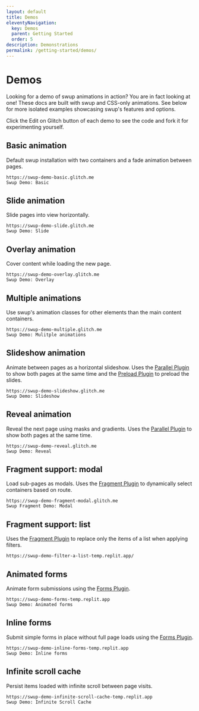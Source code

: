 ```yaml
---
layout: default
title: Demos
eleventyNavigation:
  key: Demos
  parent: Getting Started
  order: 5
description: Demonstrations
permalink: /getting-started/demos/
---
```


# Demos

Looking for a demo of swup animations in action? You are in fact looking at one! These docs are built
with swup and CSS-only animations. See below for more isolated examples showcasing swup's
features and options.

Click the <span class="glitch__pill glitch__pill--dummy">Edit on Glitch</span> button
of each demo to see the code and fork it for experimenting yourself.

## Basic animation

Default swup installation with two containers and a fade animation between pages.

```glitch
https://swup-demo-basic.glitch.me
Swup Demo: Basic
```

## Slide animation

Slide pages into view horizontally.

```glitch
https://swup-demo-slide.glitch.me
Swup Demo: Slide
```

## Overlay animation

Cover content while loading the new page.

```glitch
https://swup-demo-overlay.glitch.me
Swup Demo: Overlay
```

## Multiple animations

Use swup's animation classes for other elements than the main content containers.

```glitch
https://swup-demo-multiple.glitch.me
Swup Demo: Mulitple animations
```

## Slideshow animation

Animate between pages as a horizontal slideshow. Uses the [Parallel Plugin](/plugins/parallel-plugin/) to show both pages at the same time
and the [Preload Plugin](/plugins/preload-plugin/) to preload the slides.

```glitch
https://swup-demo-slideshow.glitch.me
Swup Demo: Slideshow
```

## Reveal animation

Reveal the next page using masks and gradients.
Uses the [Parallel Plugin](/plugins/parallel-plugin/) to show both pages at the same time.

```glitch
https://swup-demo-reveal.glitch.me
Swup Demo: Reveal
```

## Fragment support: modal

Load sub-pages as modals.
Uses the [Fragment Plugin](/plugins/fragment-plugin/) to dynamically select containers based on route.

```glitch
https://swup-demo-fragment-modal.glitch.me
Swup Fragment Demo: Modal
```

## Fragment support: list

Uses the [Fragment Plugin](/plugins/fragment-plugin/) to replace only the items of a list when applying filters.

```repl
https://swup-demo-filter-a-list-temp.replit.app/
```

## Animated forms

Animate form submissions using the [Forms Plugin](/plugins/forms-plugin/).

```repl
https://swup-demo-forms-temp.replit.app
Swup Demo: Animated forms
```

## Inline forms

Submit simple forms in place without full page loads using the [Forms Plugin](/plugins/forms-plugin/).

```repl
https://swup-demo-inline-forms-temp.replit.app
Swup Demo: Inline forms
```

## Infinite scroll cache

Persist items loaded with infinite scroll between page visits.

```repl
https://swup-demo-infinite-scroll-cache-temp.replit.app
Swup Demo: Infinite Scroll Cache
```
